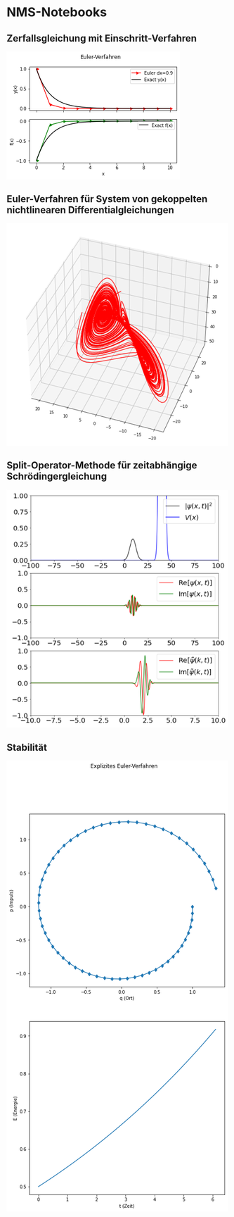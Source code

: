 # NMS-Notebooks

## Zerfallsgleichung mit Einschritt-Verfahren

![Zerfallsgleichung mit Euler-Verfahren](./images/Zerfallsgleichung_Euler.png)


## Euler-Verfahren für System von gekoppelten nichtlinearen Differentialgleichungen

![Nichtlineares System mit Euler-Verfahren](./images/Nonlinear_Euler.png)



## Split-Operator-Methode für zeitabhängige Schrödingergleichung

![Dynamik eines Gaußschen Wellenpakets mit Barriere](./images/TD-SG-BARRIERE.png)


## Stabilität 

![Euler-Verfahren für harmonischen Oszillator](./images/Oszillator.png)

